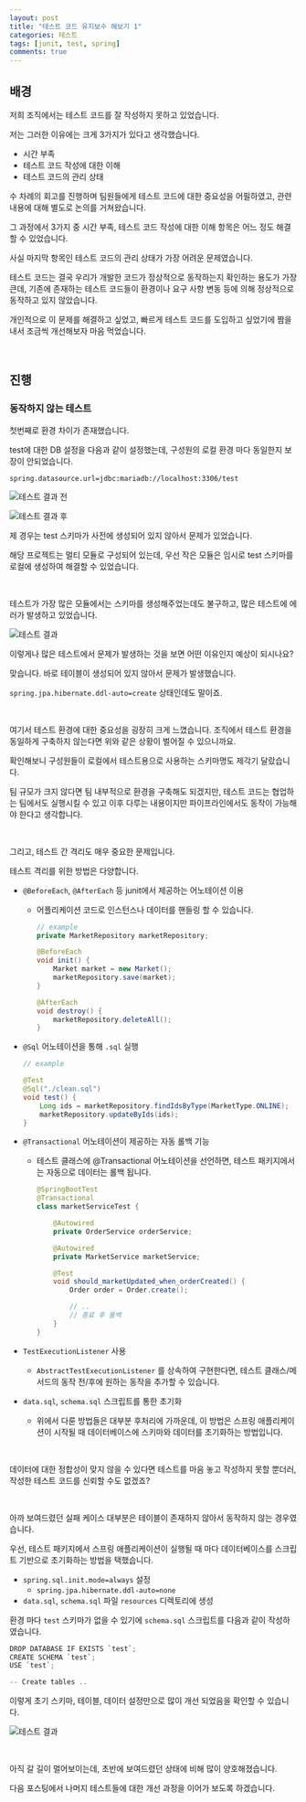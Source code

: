 ```yaml
---
layout: post
title: "테스트 코드 유지보수 해보기 1"
categories: 테스트
tags: [junit, test, spring]
comments: true
---
```


## 배경

저희 조직에서는 테스트 코드를 잘 작성하지 못하고 있었습니다.

저는 그러한 이유에는 크게 3가지가 있다고 생각했습니다.

- 시간 부족
- 테스트 코드 작성에 대한 이해
- 테스트 코드의 관리 상태

수 차례의 회고를 진행하며 팀원들에게 테스트 코드에 대한 중요성을 어필하였고, 관련 내용에 대해 별도로 논의를 거쳐왔습니다.

그 과정에서 3가지 중 시간 부족, 테스트 코드 작성에 대한 이해 항목은 어느 정도 해결할 수 있었습니다.

사실 마지막 항목인 테스트 코드의 관리 상태가 가장 어려운 문제였습니다.

테스트 코드는 결국 우리가 개발한 코드가 정상적으로 동작하는지 확인하는 용도가 가장 큰데, 기존에 존재하는 테스트 코드들이 환경이나 요구 사항 변동 등에 의해 정상적으로 동작하고 있지 않았습니다.

개인적으로 이 문제를 해결하고 싶었고, 빠르게 테스트 코드를 도입하고 싶었기에 짬을 내서 조금씩 개선해보자 마음 먹었습니다.

<br>

## 진행

### 동작하지 않는 테스트

첫번째로 환경 차이가 존재했습니다.

test에 대한 DB 설정을 다음과 같이 설정했는데, 구성원의 로컬 환경 마다 동일한지 보장이 안되었습니다.

`spring.datasource.url=jdbc:mariadb://localhost:3306/test` 

![테스트 결과 전](https://github.com/Ting-Kim/ting-kim.github.io/blob/master/images/20230426_1.png?raw=true)

![테스트 결과 후](https://github.com/Ting-Kim/ting-kim.github.io/blob/master/images/20230426_2.png?raw=true)

제 경우는 test 스키마가 사전에 생성되어 있지 않아서 문제가 있었습니다.

해당 프로젝트는 멀티 모듈로 구성되어 있는데, 우선 작은 모듈은 임시로 test 스키마를 로컬에 생성하여 해결할 수 있었습니다.

<br>

테스트가 가장 많은 모듈에서는 스키마를 생성해주었는데도 불구하고, 많은 테스트에 에러가 발생하고 있었습니다.

![테스트 결과](https://github.com/Ting-Kim/ting-kim.github.io/blob/master/images/20230426_3.png?raw=true)

이렇게나 많은 테스트에서 문제가 발생하는 것을 보면 어떤 이유인지 예상이 되시나요?

맞습니다. 바로 테이블이 생성되어 있지 않아서 문제가 발생했습니다.

`spring.jpa.hibernate.ddl-auto=create` 상태인데도 말이죠.

<br>

여기서 테스트 환경에 대한 중요성을 굉장히 크게 느꼈습니다. 조직에서 테스트 환경을 동일하게 구축하지 않는다면 위와 같은 상황이 벌어질 수 있으니까요.

확인해보니 구성원들이 로컬에서 테스트용으로 사용하는 스키마명도 제각기 달랐습니다.

팀 규모가 크지 않다면 팀 내부적으로 환경을 구축해도 되겠지만, 테스트 코드는 협업하는 팀에서도 실행시킬 수 있고 이후 다루는 내용이지만 파이프라인에서도 동작이 가능해야 한다고 생각합니다.

<br>

그리고, 테스트 간 격리도 매우 중요한 문제입니다.

테스트 격리를 위한 방법은 다양합니다.

- `@BeforeEach`, `@AfterEach` 등 junit에서 제공하는 어노테이션 이용
    - 어플리케이션 코드로 인스턴스나 데이터를 핸들링 할 수 있습니다.
        
        ```java
        // example
        private MarketRepository marketRepository;
        
        @BeforeEach
        void init() {
        	Market market = new Market();
        	marketRepository.save(market);
        }
        
        @AfterEach
        void destroy() {
        	marketRepository.deleteAll();
        }
        ```
        
- `@Sql` 어노테이션을 통해 `.sql` 실행
    
    ```java
    // example
    
    @Test
    @Sql("./clean.sql")
    void test() {
    	Long ids = marketRepository.findIdsByType(MarketType.ONLINE);
    	marketRepository.updateByIds(ids);
    }
    ```
    
- `@Transactional` 어노테이션이 제공하는 자동 롤백 기능
    - 테스트 클래스에 @Transactional 어노테이션을 선언하면, 테스트 패키지에서는 자동으로 데이터는 롤백 됩니다.
        
        ```java
        @SpringBootTest
        @Transactional
        class marketServiceTest {
        
        	@Autowired
        	private OrderService orderService;
        
        	@Autowired
        	private MarketService marketService;
        
        	@Test
        	void should_marketUpdated_when_orderCreated() {
        		Order order = Order.create();
        
        		// ..
        		// 종료 후 롤백
        	}
        }
        ```
        
- `TestExecutionListener` 사용
    - `AbstractTestExecutionListener` 를 상속하여 구현한다면, 테스트 클래스/메서드의 동작 전/후에 원하는 동작을 추가할 수 있습니다.
- `data.sql`, `schema.sql` 스크립트를 통한 초기화
    - 위에서 다룬 방법들은 대부분 후처리에 가까운데, 이 방법은 스프링 애플리케이션이 시작될 때 데이터베이스에 스키마와 데이터를 초기화하는 방법입니다.

<br>

데이터에 대한 정합성이 맞지 않을 수 있다면 테스트를 마음 놓고 작성하지 못할 뿐더러, 작성한 테스트 코드를 신뢰할 수도 없겠죠?

<br>

아까 보여드렸던 실패 케이스 대부분은 테이블이 존재하지 않아서 동작하지 않는 경우였습니다.

우선, 테스트 패키지에서 스프링 애플리케이션이 실행될 때 마다 데이터베이스를 스크립트 기반으로 초기화하는 방법을 택했습니다.

- `spring.sql.init.mode=always` 설정
    - `spring.jpa.hibernate.ddl-auto=none`
- `data.sql`, `schema.sql` 파일 `resources` 디렉토리에 생성

환경 마다 `test` 스키마가 없을 수 있기에 `schema.sql` 스크립트를 다음과 같이 작성하였습니다.

```java
DROP DATABASE IF EXISTS `test`;
CREATE SCHEMA `test`;
USE `test`;

-- Create tables ..
```

이렇게 초기 스키마, 테이블, 데이터 설정만으로 많이 개선 되었음을 확인할 수 있습니다.

![테스트 결과](https://github.com/Ting-Kim/ting-kim.github.io/blob/master/images/20230426_4.png?raw=true)

<br>

아직 갈 길이 멀어보이는데, 초반에 보여드렸던 상태에 비해 많이 양호해졌습니다.

다음 포스팅에서 나머지 테스트들에 대한 개선 과정을 이어가 보도록 하겠습니다.
